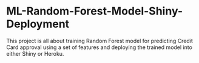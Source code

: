 # ML-Random-Forest-Model-Shiny-Deployment
This project is all about training Random Forest model for predicting Credit Card approval using a set of features and deploying the trained model into either Shiny or Heroku.
